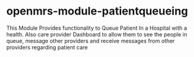 # openmrs-module-patientqueueing
This Module Provides functionality to Queue Patient In a Hospital with a health. Also care provider Dashboard to allow them to see the people in queue, message other providers and receive messages from other providers regarding patient care
